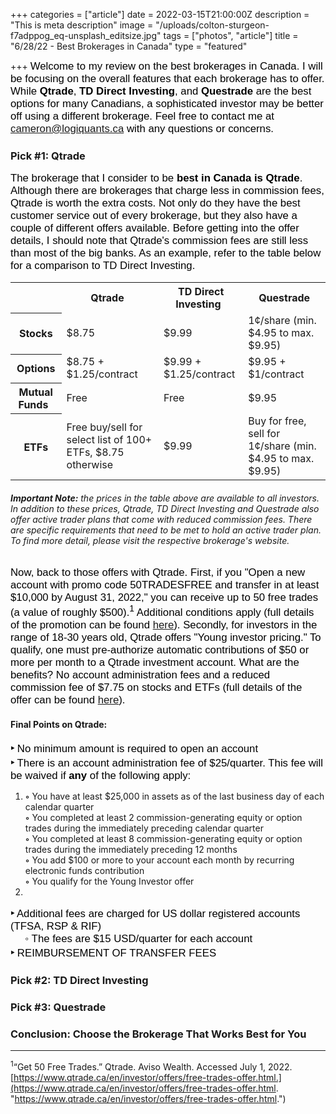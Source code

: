+++
categories = ["article"]
date = 2022-03-15T21:00:00Z
description = "This is meta description"
image = "/uploads/colton-sturgeon-f7adppog_eq-unsplash_editsize.jpg"
tags = ["photos", "article"]
title = "6/28/22 - Best Brokerages in Canada"
type = "featured"

+++
<span style="color:black"><span style="font-family:Arial; font-size:1.2em;">Welcome to my review on the best brokerages in Canada. I will be focusing on the overall features that each brokerage has to offer. While **Qtrade**, **TD Direct Investing**, and **Questrade** are the best options for many Canadians, a sophisticated investor may be better off using a different brokerage. Feel free to contact me at cameron@logiquants.ca with any questions or concerns.</span></span>

### Pick #1: Qtrade

<span style="color:black"><span style="font-family:Arial; font-size:1.2em;">The brokerage that I consider to be **best in Canada is Qtrade**. Although there are brokerages that charge less in commission fees, Qtrade is worth the extra costs. Not only do they have the best customer service out of every brokerage, but they also have a couple of different offers available. Before getting into the offer details, I should note that Qtrade's commission fees are still less than most of the big banks. As an example, refer to the table below for a comparison to TD Direct Investing.</span></span>

<table>
<tr>  
<td> </td> <th>Qtrade  </th> <th>TD Direct Investing  </th> <th>Questrade</th> </tr> <tr> <th>Stocks</th> <td>$8.75</td> <td>$9.99</td> <td>1¢/share (min. $4.95 to max. $9.95)</td> </tr> <tr> <th>Options</th> <td>$8.75 + $1.25/contract</td> <td>$9.99 + $1.25/contract</td> <td>$9.95 + $1/contract</td> </tr> <tr> <th>Mutual Funds  </th> <td>Free</td> <td>Free</td> <td>$9.95</td> </tr> <tr> <th>ETFs</th> <td>Free buy/sell for select list of 100+ ETFs, $8.75 otherwise</td> <td>$9.99</td> <td>Buy for free, sell for 1¢/share (min. $4.95 to max. $9.95)</td> </tr> </table>

###### **Important Note:** the prices in the table above are available to all investors. In addition to these prices, Qtrade, TD Direct Investing and Questrade also offer active trader plans that come with reduced commission fees. There are specific requirements that need to be met to hold an active trader plan. To find more detail, please visit the respective brokerage's website.

<span style="color:black"><span style="font-family:Arial; font-size:1.2em;">Now, back to those offers with Qtrade. First, if you "Open a new account with promo code 50TRADESFREE and transfer in at least $10,000 by August 31, 2022," you can receive up to 50 free trades (a value of roughly $500).<sup>1</sup> Additional conditions apply (full details of the promotion can be found [here](https://www.qtrade.ca/en/investor/offers/free-trades-offer.html)). Secondly, for investors in the range of 18-30 years old, Qtrade offers "Young investor pricing." To qualify, one must pre-authorize automatic contributions of $50 or more per month to a Qtrade investment account. What are the benefits? No account administration fees and a reduced commission fee of $7.75 on stocks and ETFs (full details of the offer can be found [here](https://www.qtrade.ca/en/investor/pricing/offers.html)).</span></span>

#### Final Points on Qtrade:

<span style="color:black"><span style="font-family:Arial; font-size:1.2em;">**‣** No minimum amount is required to open an account</span></span>  
<span style="color:black"><span style="font-family:Arial; font-size:1.2em;">**‣** There is an account administration fee of $25/quarter. This fee will be waived if **any** of the following apply:</span></span>

1. **◦** You have at least $25,000 in assets as of the last business day of each calendar quarter  
   **◦** You completed at least 2 commission-generating equity or option trades during the immediately preceding calendar quarter  
   **◦** You completed at least 8 commission-generating equity or option trades during the immediately preceding 12 months  
   **◦** You add $100 or more to your account each month by recurring electronic funds contribution  
   **◦** You qualify for the Young Investor offer
2. 

<span style="color:black"><span style="font-family:Arial; font-size:1.2em;">**‣** Additional fees are charged for US dollar registered accounts (TFSA, RSP & RIF)</span></span>  
<span style="color:black"><span style="font-family:Arial; font-size:1.2em;">     **◦** The fees are $15 USD/quarter for each account</span></span>  
<span style="color:black"><span style="font-family:Arial; font-size:1.2em;">**‣** REIMBURSEMENT OF TRANSFER FEES</span></span>

### Pick #2: TD Direct Investing

### Pick #3: Questrade

### Conclusion: Choose the Brokerage That Works Best for You

***

<sup>1</sup>“Get 50 Free Trades​.” Qtrade. Aviso Wealth. Accessed July 1, 2022. [https://www.qtrade.ca/en/investor/offers/free-trades-offer.html.](https://www.qtrade.ca/en/investor/offers/free-trades-offer.html. "https://www.qtrade.ca/en/investor/offers/free-trades-offer.html.")